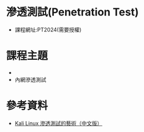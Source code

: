 # 滲透測試(Penetration Test) 
- 課程網址:PT2024(需要授權)

# 課程主題
-
- 內網滲透測試
# 參考資料
- [Kali Linux 滲透測試的藝術（中文版）](https://jobrest.gitbooks.io/kali-linux-cn/content/index.html)
